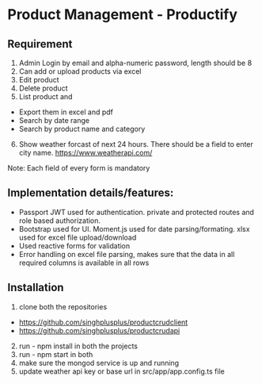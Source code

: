 # Product Management - Productify

## Requirement
1) Admin Login by email and alpha-numeric password, length should be 8
2) Can add or upload products via excel
3) Edit product
4) Delete product
5) List product and
- Export them in excel and pdf
- Search by date range
- Search by product name and category
6) Show weather forcast of next 24 hours. There should be a field to enter city name.
https://www.weatherapi.com/

Note: Each field of every form is mandatory

## Implementation details/features:
- Passport JWT used for authentication. private and protected routes and role based authorization.
- Bootstrap used for UI. Moment.js used for date parsing/formating. xlsx used for excel file upload/download
- Used reactive forms for validation
- Error handling on excel file parsing, makes sure that the data in all required columns is available in all rows

## Installation
1) clone both the repositories
- https://github.com/singhplusplus/productcrudclient
- https://github.com/singhplusplus/productcrudapi
2) run - npm install in both the projects
3) run - npm start in both
4) make sure the mongod service is up and running
5) update weather api key or base url in src/app/app.config.ts file
